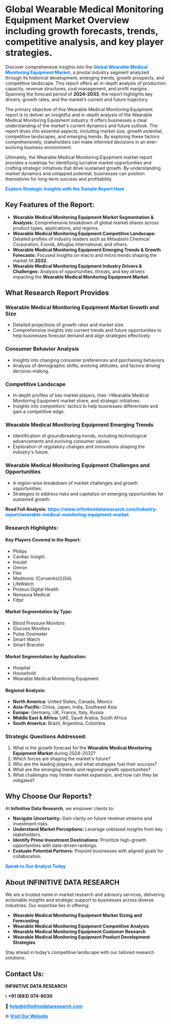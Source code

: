 <h1>Global Wearable Medical Monitoring Equipment Market Overview including growth forecasts, trends, competitive analysis, and key player strategies.</h1>
<p>
Discover comprehensive insights into the 
<a href="https://www.infinitivedataresearch.com/industry-report/wearable-medical-monitoring-equipment-market" rel="dofollow" style="color: #007BFF; text-decoration: none;"><strong>Global Wearable Medical Monitoring Equipment Market</strong></a>, a pivotal industry segment analyzed through its historical development, emerging trends, growth prospects, and competitive landscape. This report offers an in-depth analysis of production capacity, revenue structures, cost management, and profit margins. Spanning the forecast period of <strong>2024–2033</strong>, the report highlights key drivers, growth rates, and the market’s current and future trajectory.
</p>
<p>
The primary objective of this Wearable Medical Monitoring Equipment report is to deliver an insightful and in-depth analysis of the Wearable Medical Monitoring Equipment industry. It offers businesses a clear understanding of the market's current dynamics and future outlook. The report dives into essential aspects, including market size, growth potential, competitive landscapes, and emerging trends. By exploring these factors comprehensively, stakeholders can make informed decisions in an ever-evolving business environment.
</p>
<p>
Ultimately, the Wearable Medical Monitoring Equipment market report provides a roadmap for identifying lucrative market opportunities and crafting strategic initiatives that drive sustained growth. By understanding market dynamics and untapped potential, businesses can position themselves for long-term success and profitability.
</p>
<p>
<a href="https://www.infinitivedataresearch.com/request-sample/reportId=104432" style="color: #007BFF; text-decoration: none;"><strong>Explore Strategic Insights with the Sample Report Here</strong></a>
</p>

<h2>Key Features of the Report:</h2>
<ul>
<li><strong>Wearable Medical Monitoring Equipment Market Segmentation & Analysis:</strong> Comprehensive breakdown of global market shares across product types, applications, and regions.</li>
<li><strong>Wearable Medical Monitoring Equipment Competitive Landscape:</strong> Detailed profiles of industry leaders such as Mitsubishi Chemical Corporation, Evonik, Altuglas International, and others.</li>
<li><strong>Wearable Medical Monitoring Equipment Emerging Trends & Growth Forecasts:</strong> Focused insights on macro and micro trends shaping the market till <strong>2032</strong>.</li>
<li><strong>Wearable Medical Monitoring Equipment Industry Drivers & Challenges:</strong> Analysis of opportunities, threats, and key drivers impacting the <strong>Wearable Medical Monitoring Equipment Market</strong>.</li>
</ul>

<h2>What Research Report Provides</h2>
<h3>Wearable Medical Monitoring Equipment Market Growth and Size</h3>
<ul>
<li>Detailed projections of growth rates and market size.</li>
<li>Comprehensive insights into current trends and future opportunities to help businesses forecast demand and align strategies effectively.</li>
</ul>

<h3>Consumer Behavior Analysis</h3>
<ul>
<li>Insights into changing consumer preferences and purchasing behaviors.</li>
<li>Analysis of demographic shifts, evolving attitudes, and factors driving decision-making.</li>
</ul>

<h3>Competitive Landscape</h3>
<ul>
<li>In-depth profiles of key market players, their >Wearable Medical Monitoring Equipment market share, and strategic initiatives.</li>
<li>Insights into competitors' tactics to help businesses differentiate and gain a competitive edge.</li>
</ul>

<h3>Wearable Medical Monitoring Equipment Emerging Trends</h3>
<ul>
<li>Identification of groundbreaking trends, including technological advancements and evolving consumer values.</li>
<li>Exploration of regulatory changes and innovations shaping the industry's future.</li>
</ul>

<h3>Wearable Medical Monitoring Equipment Challenges and Opportunities</h3>
<ul>
<li>A region-wise breakdown of market challenges and growth opportunities.</li>
<li>Strategies to address risks and capitalize on emerging opportunities for sustained growth.</li>
</ul>
<p><strong>Read Full Analysis:</strong> <a href="https://www.infinitivedataresearch.com/industry-report/wearable-medical-monitoring-equipment-market" rel="dofollow" style="color: #007BFF; text-decoration: none;"><strong>https://www.infinitivedataresearch.com/industry-report/wearable-medical-monitoring-equipment-market</strong></a></p>
<h3>Research Highlights:</h3>
<h4>Key Players Covered in the Report:</h4>
<ul><li>Philips</li><li>Cardiac Insight</li><li>Insulet</li><li>Omron</li><li>Flex</li><li>Medtronic (Corventis)(USA)</li><li>LifeWatch</li><li>Proteus Digital Health</li><li>Nemaura Medical</li><li>Fitbit</li></ul>
<h4>Market Segmentation by Type:</h4>
<ul><li>Blood Pressure Monitors</li><li>Glucose Monitors</li><li>Pulse Ooximeter</li><li>Smart Watch</li><li>Smart Bracelet</li></ul>
<h4>Market Segmentation by Application:</h4>
<ul><li>Hospital</li><li>Household</li><li>Wearable Medical Monitoring Equipment</li></ul>

<h4>Regional Analysis:</h4>
<ul>
<li><strong>North America:</strong> United States, Canada, Mexico</li>
<li><strong>Asia-Pacific:</strong> China, Japan, India, Southeast Asia</li>
<li><strong>Europe:</strong> Germany, UK, France, Italy, Russia</li>
<li><strong>Middle East & Africa:</strong> UAE, Saudi Arabia, South Africa</li>
<li><strong>South America:</strong> Brazil, Argentina, Colombia</li>
</ul>

<h3>Strategic Questions Addressed:</h3>
<ol>
<li>What is the growth forecast for the <strong>Wearable Medical Monitoring Equipment Market</strong> during 2024–2032?</li>
<li>Which forces are shaping the market's future?</li>
<li>Who are the leading players, and what strategies fuel their success?</li>
<li>What are the emerging trends and regional growth opportunities?</li>
<li>What challenges may hinder market expansion, and how can they be mitigated?</li>
</ol>

<h2>Why Choose Our Reports?</h2>
<p>At <strong>Infinitive Data Research</strong>, we empower clients to:</p>
<ul>
<li><strong>Navigate Uncertainty:</strong> Gain clarity on future revenue streams and investment risks.</li>
<li><strong>Understand Market Perceptions:</strong> Leverage unbiased insights from key stakeholders.</li>
<li><strong>Identify Prime Investment Destinations:</strong> Prioritize high-growth opportunities with data-driven rankings.</li>
<li><strong>Evaluate Potential Partners:</strong> Pinpoint businesses with aligned goals for collaboration.</li>
</ul>
<p><a href="https://www.infinitivedataresearch.com/industry-report/wearable-medical-monitoring-equipment-market" rel="dofollow" style="color: #007BFF; text-decoration: none;"><strong>Speak to Our Analyst Today</strong></a></p>

<h2>About INFINITIVE DATA RESEARCH</h2>
<p>We are a trusted name in market research and advisory services, delivering actionable insights and strategic support to businesses across diverse industries. Our expertise lies in offering:</p>
<ul>
<li><strong>Wearable Medical Monitoring Equipment Market Sizing and Forecasting</strong></li>
<li><strong>Wearable Medical Monitoring Equipment Competitive Analysis</strong></li>
<li><strong>Wearable Medical Monitoring Equipment Customer Research</strong></li>
<li><strong>Wearable Medical Monitoring Equipment Product Development Strategies</strong></li>
</ul>
<p>Stay ahead in today’s competitive landscape with our tailored research solutions.</p>

<h2>Contact Us:</h2>
<p><strong>INFINITIVE DATA RESEARCH</strong></p>
<p>📞 <strong>+91 (883) 074-8030</strong></p>
<p>📧 <strong><a href="mailto:help@infinitivedataresearch.com" style="color: #007BFF;">help@infinitivedataresearch.com</a></strong></p>
<p>🌐 <strong><a href="https://www.infinitivedataresearch.com" rel="dofollow" style="color: #007BFF;">Visit Our Website</a></strong></p>
